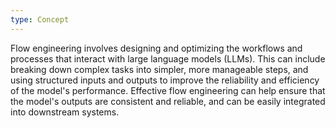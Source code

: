 ```yaml
---
type: Concept
---
```


Flow engineering involves designing and optimizing the workflows and processes that interact with large language models (LLMs). This can include breaking down complex tasks into simpler, more manageable steps, and using structured inputs and outputs to improve the reliability and efficiency of the model's performance. Effective flow engineering can help ensure that the model's outputs are consistent and reliable, and can be easily integrated into downstream systems.
